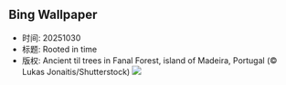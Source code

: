 ## Bing Wallpaper
- 时间: 20251030
- 标题: Rooted in time
- 版权: Ancient til trees in Fanal Forest, island of Madeira, Portugal (© Lukas Jonaitis/Shutterstock)
![](https://cn.bing.com/th?id=OHR.FanalForest_EN-US4405104404_UHD.jpg&rf=LaDigue_UHD.jpg&pid=hp&w=3840&h=2160&rs=1&c=4)

